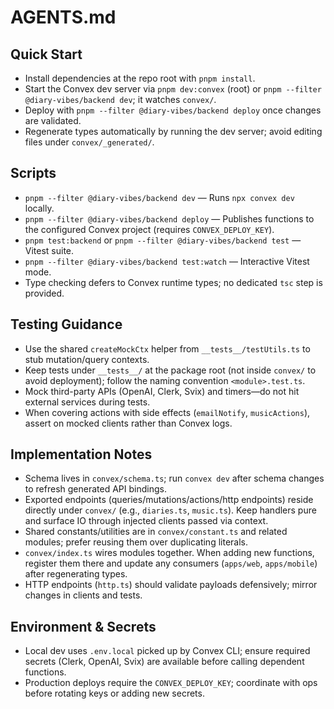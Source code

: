 # AGENTS.md

## Quick Start
- Install dependencies at the repo root with `pnpm install`.
- Start the Convex dev server via `pnpm dev:convex` (root) or `pnpm --filter @diary-vibes/backend dev`; it watches `convex/`.
- Deploy with `pnpm --filter @diary-vibes/backend deploy` once changes are validated.
- Regenerate types automatically by running the dev server; avoid editing files under `convex/_generated/`.

## Scripts
- `pnpm --filter @diary-vibes/backend dev` — Runs `npx convex dev` locally.
- `pnpm --filter @diary-vibes/backend deploy` — Publishes functions to the configured Convex project (requires `CONVEX_DEPLOY_KEY`).
- `pnpm test:backend` or `pnpm --filter @diary-vibes/backend test` — Vitest suite.
- `pnpm --filter @diary-vibes/backend test:watch` — Interactive Vitest mode.
- Type checking defers to Convex runtime types; no dedicated `tsc` step is provided.

## Testing Guidance
- Use the shared `createMockCtx` helper from `__tests__/testUtils.ts` to stub mutation/query contexts.
- Keep tests under `__tests__/` at the package root (not inside `convex/` to avoid deployment); follow the naming convention `<module>.test.ts`.
- Mock third-party APIs (OpenAI, Clerk, Svix) and timers—do not hit external services during tests.
- When covering actions with side effects (`emailNotify`, `musicActions`), assert on mocked clients rather than Convex logs.

## Implementation Notes
- Schema lives in `convex/schema.ts`; run `convex dev` after schema changes to refresh generated API bindings.
- Exported endpoints (queries/mutations/actions/http endpoints) reside directly under `convex/` (e.g., `diaries.ts`, `music.ts`). Keep handlers pure and surface IO through injected clients passed via context.
- Shared constants/utilities are in `convex/constant.ts` and related modules; prefer reusing them over duplicating literals.
- `convex/index.ts` wires modules together. When adding new functions, register them there and update any consumers (`apps/web`, `apps/mobile`) after regenerating types.
- HTTP endpoints (`http.ts`) should validate payloads defensively; mirror changes in clients and tests.

## Environment & Secrets
- Local dev uses `.env.local` picked up by Convex CLI; ensure required secrets (Clerk, OpenAI, Svix) are available before calling dependent functions.
- Production deploys require the `CONVEX_DEPLOY_KEY`; coordinate with ops before rotating keys or adding new secrets.
